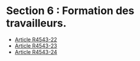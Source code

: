 # Section 6 : Formation des travailleurs. &#13;
&#13;


* [Article R4543-22](./LEGIARTI000019940052.md)
* [Article R4543-23](./LEGIARTI000019940050.md)
* [Article R4543-24](./LEGIARTI000019940048.md)
